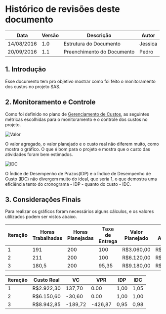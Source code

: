# Histórico de revisões deste documento

|Data|Versão|Descrição|Autor|
|----|------|---------|-------|
| 14/08/2016| 1.0 |Estrutura do Documento |Jessica |
| 20/09/2016| 1.1 |Preenchimento do Documento |Pedro|

## 1. Introdução
Esse documento tem pro objetivo mostrar como foi feito o monitoramento dos custos no projeto SAS.

## 2. Monitoramento e Controle
Como foi definido no plano de [Gerenciamento de Custos](https://github.com/fga-gpp-mds/2016.2-SAS_FGA/wiki/Gerenciamento-de-Custos), as seguintes métricas escolhidas para o monitoramento e o controle dos custos no projeto.

![Valor](https://raw.githubusercontent.com/wiki/fga-gpp-mds/2016.2-SAS_FGA/img/Valor.png) 

O valor agregado, o valor planejado e o custo real não diferem muito, como mostra o gráfico. O que é bom para o projeto e mostra que o custo das atividades foram bem estimados.

![IDC](https://raw.githubusercontent.com/wiki/fga-gpp-mds/2016.2-SAS_FGA/img/IDP.png) 

O Índice de Desempenho de Prazos(IDP) e o Índice de Desempenho de Custo (IDC) não divergem muito do ideal, que seria 1, o que demostra uma eficiência tento do cronograma - IDP - quanto do custo - IDC.

## 3. Considerações Finais
Para realizar os gráficos foram necessários alguns cálculos, e os valores utilizados podem ser vistos abaixo.

|Iteração|Horas Trabalhadas|Horas Planejadas|Taxa de Entrega|Valor Planejado|Valor Agregado|
|--------|-----------------|----------------|---------------|---------------|--------------|
|1|191|200|100|R$3.060,00|R$3.060,00|
|2|211|200|100|R$6.120,00|R$6.120,00|
|3|180,5|200|95,35|R$9.180,00|R$8.753,13|

|Iteração|Custo Real|VC|VPR|IDP|IDC|
|--------|----------|---|---|---|---|
|1|      R$2.922,30|137,70|0.00|1,00|1,05|
|2|R$6.150,60|-30,60    |0.00|1,00|1,00|
|3|R$8.942,85|-189,72   |-426,87|0,95|0,98|